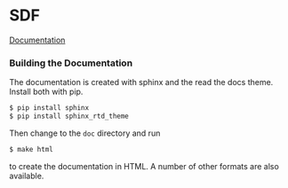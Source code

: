 # SDF

[Documentation](http://sdf.readthedocs.org)

### Building the Documentation

The documentation is created with sphinx and the read the docs theme. Install
both with pip.

```bash
$ pip install sphinx
$ pip install sphinx_rtd_theme
```

Then change to the `doc` directory and run

```bash
$ make html
```

to create the documentation in HTML. A number of other formats are also
available.
